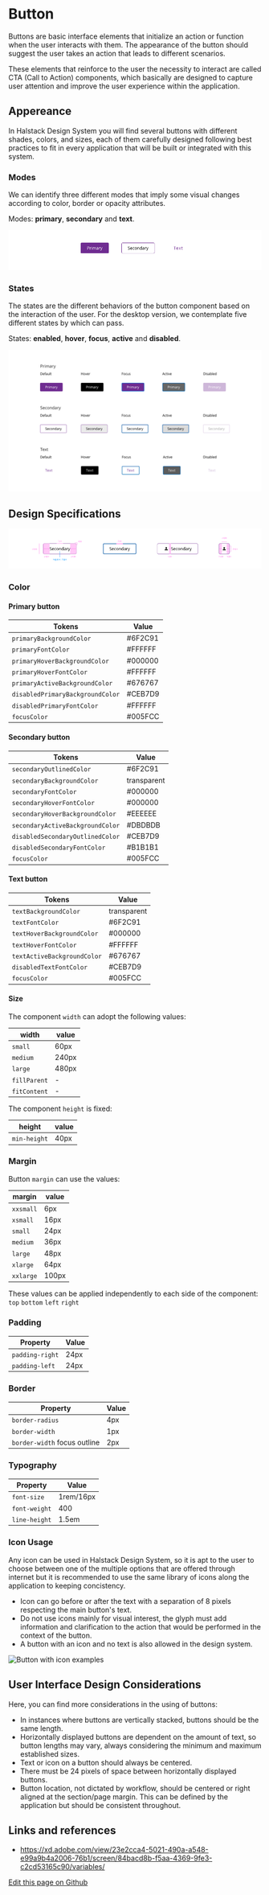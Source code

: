 # Button

Buttons are basic interface elements that initialize an action or function when the user interacts with them. The appearance of the button should suggest the user takes an action that leads to different scenarios.

These elements that reinforce to the user the necessity to interact are called CTA (Call to Action) components, which basically are designed to capture user attention and improve the user experience within the application.

## Appereance

In Halstack Design System you will find several buttons with different shades, colors, and sizes, each of them carefully designed following best practices to fit in every application that will be built or integrated with this system.


### Modes

We can identify three different modes that imply some visual changes according to color, border or opacity attributes.

Modes: **primary**, **secondary** and **text**.

![Button modes example](images/button_modes.png)


### States

The states are the different behaviors of the button component based on the interaction of the user.
For the desktop version, we contemplate five different states by which can pass.

States: **enabled**, **hover**, **focus**, **active** and **disabled**.

![Button state example](images/button_states.png)



## Design Specifications


![Button specification](images/button_specs.png)

### Color

#### Primary button

| Tokens                           | Value       |
| ------------------------------   | ----------- |
| `primaryBackgroundColor`         |     #6F2C91 |
| `primaryFontColor`               |     #FFFFFF |
| `primaryHoverBackgroundColor`    |     #000000 |
| `primaryHoverFontColor`          |     #FFFFFF |
| `primaryActiveBackgroundColor`   |     #676767 |
| `disabledPrimaryBackgroundColor` |     #CEB7D9 |
| `disabledPrimaryFontColor`       |     #FFFFFF |
| `focusColor`                     |     #005FCC |

#### Secondary button

| Tokens                           |  Value      |
| ------------------------------   | ------------|
| `secondaryOutlinedColor`         |     #6F2C91 |
| `secondaryBackgroundColor`       | transparent |
| `secondaryFontColor`             |     #000000 |
| `secondaryHoverFontColor`        |     #000000 |
| `secondaryHoverBackgroundColor`  |     #EEEEEE |
| `secondaryActiveBackgroundColor` |     #DBDBDB |
| `disabledSecondaryOutlinedColor` |     #CEB7D9 |
| `disabledSecondaryFontColor`     |     #B1B1B1 |
| `focusColor`                     |     #005FCC |

#### Text button

| Tokens                           | Value       |
| ------------------------------   | ----------- |
| `textBackgroundColor`            | transparent |
| `textFontColor`                  |     #6F2C91 |
| `textHoverBackgroundColor`       |     #000000 |
| `textHoverFontColor`             |     #FFFFFF |
| `textActiveBackgroundColor`      |     #676767 |
| `disabledTextFontColor`          |     #CEB7D9 |
| `focusColor`                     |     #005FCC |

#### Size

The component `width` can adopt the following values:

width | value
-- | --
```small``` | 60px
```medium``` | 240px
```large``` | 480px
```fillParent``` | -
```fitContent``` | -

The component `height` is fixed:

height | value
-- | --
| `min-height`        |      40px |

### Margin

Button `margin` can use the values:

margin | value
-- | --
```xxsmall``` | 6px
```xsmall``` | 16px
```small``` | 24px
```medium``` | 36px
```large``` | 48px
```xlarge``` | 64px
```xxlarge``` | 100px

These values can be applied independently to each side of the component:
```top``` ```bottom``` ```left``` ```right```

### Padding

| Property            | Value     |
| ------------------  | --------- |
| `padding-right`     |      24px |
| `padding-left`      |      24px |


### Border

| Property            | Value     |
| ------------------  | --------- |
| `border-radius`     |       4px |
| `border-width`      |       1px |
| `border-width` focus outline      |       2px |


### Typography

| Property            | Value     |
| ------------------  | --------- |
| `font-size`     |       1rem/16px |
| `font-weight`     |       400 |
| `line-height`     |       1.5em |




### Icon Usage

Any icon can be used in Halstack Design System, so it is apt to the user to choose between one of the multiple options that are offered through internet but it is recommended to use the same library of icons along the application to keeping concistency.

* Icon can go before or after the text with a separation of 8 pixels respecting the main button's text. 
* Do not use icons mainly for visual interest, the glyph must add information and clarification to the action that would be performed in the context of the button.
* A button with an icon and no text is also allowed in the design system.

![Button with icon examples](images/button_icon.png)



## User Interface Design Considerations

Here, you can find more considerations in the using of buttons:

- In instances where buttons are vertically stacked, buttons should be the same length.
- Horizontally displayed buttons are dependent on the amount of text, so button lengths may vary, always considering the minimum and maximum established sizes.
- Text or icon on a button should always be centered.
- There must be 24 pixels of space between horizontally displayed buttons.
- Button location, not dictated by workflow, should be centered or right aligned at the section/page margin. This can be defined by the application but should be consistent throughout.

## Links and references

- https://xd.adobe.com/view/23e2cca4-5021-490a-a548-e99a9b4a2006-76b1/screen/84bacd8b-f5aa-4369-9fe3-c2cd53165c90/variables/

[Edit this page on Github](https://github.com/dxc-technology/halstack-style-guide/blob/master/guidelines/components/button/README.md)
